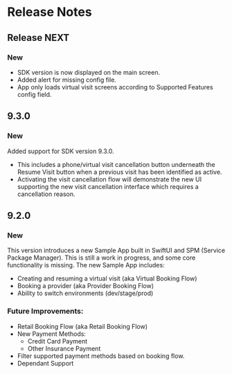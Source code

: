 # Release Notes

## Release NEXT
### New
- SDK version is now displayed on the main screen.
- Added alert for missing config file.
- App only loads virtual visit screens according to Supported Features config field.

## 9.3.0
### New
Added support for SDK version 9.3.0. 
- This includes a phone/virtual visit cancellation button underneath the Resume Visit button when a previous visit has been identified as active. 
- Activating the visit cancellation flow will demonstrate the new UI supporting the new visit cancellation interface which requires a cancellation reason. 

## 9.2.0
### New
This version introduces a new Sample App built in SwiftUI and SPM (Service Package Manager). This is still a work in progress, and some core functionality is missing. The new Sample App includes:
- Creating and resuming a virtual visit (aka Virtual Booking Flow)
- Booking a provider (aka Provider Booking Flow)
- Ability to switch environments (dev/stage/prod)

### Future Improvements:
- Retail Booking Flow (aka Retail Booking Flow)
- New Payment Methods:
    - Credit Card Payment
    - Other Insurance Payment
- Filter supported payment methods based on booking flow.
- Dependant Support
